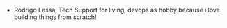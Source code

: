 - Rodrigo Lessa, Tech Support for living, devops as hobby because i love building things from scratch!

<!---
rodlessa/rodlessa is a ✨ special ✨ repository because its `README.md` (this file) appears on your GitHub profile.
You can click the Preview link to take a look at your changes.
--->
